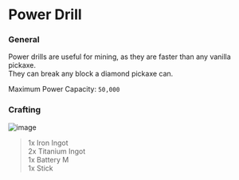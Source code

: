 
# Power Drill
### General
Power drills are useful for mining, as they are faster than any vanilla pickaxe.  
They can break any block a diamond pickaxe can.

Maximum Power Capacity: `50,000`

### Crafting
![image](https://user-images.githubusercontent.com/66213737/151729452-a272872b-e528-45a8-b494-d8f14b756778.png)
> 1x Iron Ingot  
> 2x Titanium Ingot  
> 1x Battery M  
> 1x Stick  
